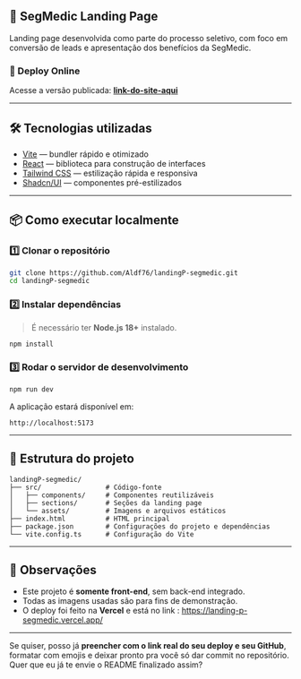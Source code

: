 
## 📄 SegMedic Landing Page

Landing page desenvolvida como parte do processo seletivo, com foco em conversão de leads e apresentação dos benefícios da SegMedic.

### 🚀 Deploy Online

Acesse a versão publicada: [**link-do-site-aqui**](https://link-do-site-aqui)

---

## 🛠 Tecnologias utilizadas

* [Vite](https://vitejs.dev/) — bundler rápido e otimizado
* [React](https://react.dev/) — biblioteca para construção de interfaces
* [Tailwind CSS](https://tailwindcss.com/) — estilização rápida e responsiva
* [Shadcn/UI](https://ui.shadcn.com/) — componentes pré-estilizados

---

## 📦 Como executar localmente

### 1️⃣ Clonar o repositório

```bash
git clone https://github.com/Aldf76/landingP-segmedic.git
cd landingP-segmedic
```

### 2️⃣ Instalar dependências

> É necessário ter **Node.js 18+** instalado.

```bash
npm install
```

### 3️⃣ Rodar o servidor de desenvolvimento

```bash
npm run dev
```

A aplicação estará disponível em:

```
http://localhost:5173
```

---

## 📂 Estrutura do projeto

```
landingP-segmedic/
├── src/                # Código-fonte
│   ├── components/     # Componentes reutilizáveis
│   ├── sections/       # Seções da landing page
│   └── assets/         # Imagens e arquivos estáticos
├── index.html          # HTML principal
├── package.json        # Configurações do projeto e dependências
└── vite.config.ts      # Configuração do Vite
```

---

## 📝 Observações

* Este projeto é **somente front-end**, sem back-end integrado.
* Todas as imagens usadas são para fins de demonstração.
* O deploy foi feito na **Vercel** e está no link : https://landing-p-segmedic.vercel.app/

---

Se quiser, posso já **preencher com o link real do seu deploy e seu GitHub**, formatar com emojis e deixar pronto pra você só dar commit no repositório.
Quer que eu já te envie o README finalizado assim?
